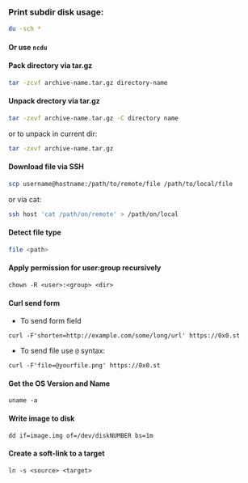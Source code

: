 ### Print subdir disk usage:
```sh
du -sch *
```
#### Or use `ncdu`

#### Pack directory via tar.gz
```sh
tar -zcvf archive-name.tar.gz directory-name
```

#### Unpack drectory via tar.gz
```sh
tar -zxvf archive-name.tar.gz -C directory name
```
or to unpack in current dir:
```sh
tar -zxvf archive-name.tar.gz
```

#### Download file via SSH
```sh
scp username@hostname:/path/to/remote/file /path/to/local/file
```
or via cat:
```sh
ssh host 'cat /path/on/remote' > /path/on/local
 ```

#### Detect file type
```sh
file <path>
```

#### Apply permission for user:group recursively
```shell script
chown -R <user>:<group> <dir>
```

#### Curl send form

- To send form field
```shell script
curl -F'shorten=http://example.com/some/long/url' https://0x0.st
```

- To send file use `@` syntax:
```shell script
curl -F'file=@yourfile.png' https://0x0.st
```

#### Get the OS Version and Name
```shell script
uname -a
```

#### Write image to disk
```shell script
dd if=image.img of=/dev/diskNUMBER bs=1m
```

#### Create a soft-link to a target
```shell
ln -s <source> <target>
```
